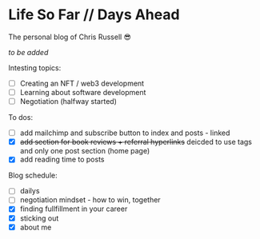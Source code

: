 # Life So Far // Days Ahead
The personal blog of Chris Russell 😎

*to be added*

Intesting topics:
- [ ] Creating an NFT / web3 development
- [ ] Learning about software development
- [ ] Negotiation (halfway started)

To dos:
- [ ] add mailchimp and subscribe button to index and posts - linked
- [X] ~~add section for book reviews + referral hyperlinks~~ deicded to use tags and only one post section (home page)
- [X] add reading time to posts

Blog schedule:
- [ ] dailys
- [ ] negotiation mindset - how to win, together
- [X] finding fullfillment in your career
- [X] sticking out
- [X] about me
